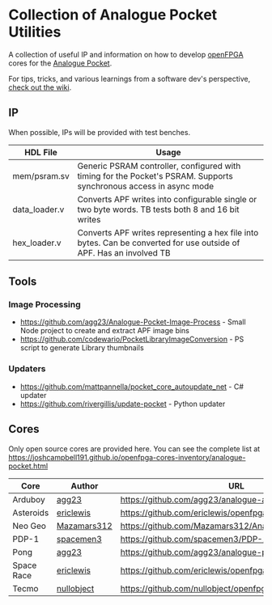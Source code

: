 # Collection of Analogue Pocket Utilities

A collection of useful IP and information on how to develop [openFPGA](https://www.analogue.co/developer/docs/overview) cores for the [Analogue Pocket](https://www.analogue.co/pocket).

For tips, tricks, and various learnings from a software dev's perspective, [check out the wiki](../../wiki).

## IP

When possible, IPs will be provided with test benches.

| HDL File         | Usage                                                                                                               |
|------------------|---------------------------------------------------------------------------------------------------------------------|
| mem/psram.sv     | Generic PSRAM controller, configured with timing for the Pocket's PSRAM. Supports synchronous access in async mode  |
| data_loader.v    | Converts APF writes into configurable single or two byte words. TB tests both 8 and 16 bit writes                   |
| hex_loader.v     | Converts APF writes representing a hex file into bytes. Can be converted for use outside of APF. Has an involved TB |

## Tools

### Image Processing

* https://github.com/agg23/Analogue-Pocket-Image-Process - Small Node project to create and extract APF image bins
* https://github.com/codewario/PocketLibraryImageConversion - PS script to generate Library thumbnails

### Updaters

* https://github.com/mattpannella/pocket_core_autoupdate_net - C# updater
* https://github.com/rivergillis/update-pocket - Python updater

## Cores

Only open source cores are provided here. You can see the complete list at https://joshcampbell191.github.io/openfpga-cores-inventory/analogue-pocket.html

| Core       | Author                                        | URL                                                   |
|------------|-----------------------------------------------|-------------------------------------------------------|
| Arduboy    | [agg23](https://github.com/agg23)             | https://github.com/agg23/analogue-arduboy             |
| Asteroids  | [ericlewis](https://github.com/ericlewis)     | https://github.com/ericlewis/openfpga-asteroids       |
| Neo Geo    | [Mazamars312](https://github.com/Mazamars312) | https://github.com/Mazamars312/Analogue_Pocket_Neogeo |
| PDP-1      | [spacemen3](https://github.com/spacemen3)     | https://github.com/spacemen3/PDP-1                    |
| Pong       | [agg23](https://github.com/agg23)             | https://github.com/agg23/analogue-pong                |
| Space Race | [ericlewis](https://github.com/ericlewis)     | https://github.com/ericlewis/openfpga-spacerace       |
| Tecmo      | [nullobject](https://github.com/nullobject)   | https://github.com/nullobject/openfpga-tecmo          |       
